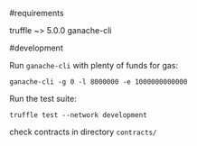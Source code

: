 #requirements

truffle ~> 5.0.0
ganache-cli

#development

Run `ganache-cli` with plenty of funds for gas:

```
ganache-cli -g 0 -l 8000000 -e 1000000000000
```

Run the test suite:

```
truffle test --network development
```

check contracts in directory `contracts/`
